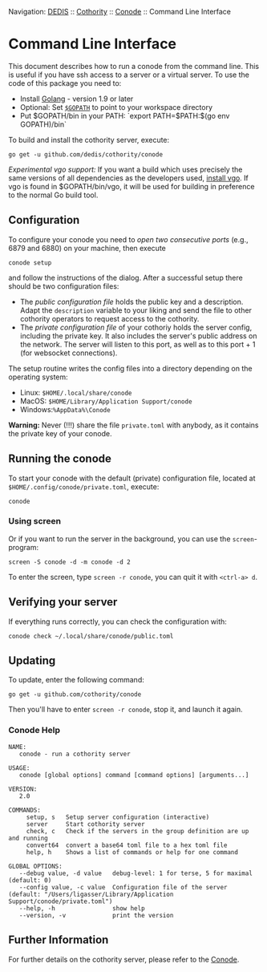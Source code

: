 Navigation: [DEDIS](https://github.com/dedis/doc/README.md) ::
[Cothority](../README.md) ::
[Conode](README.md) ::
Command Line Interface

# Command Line Interface

This document describes how to run a conode from the command line. This is useful
if you have ssh access to a server or a virtual server. To use the code of this
package you need to:

- Install [Golang](https://golang.org/doc/install) - version 1.9 or later
- Optional: Set [`$GOPATH`](https://golang.org/doc/code.html#GOPATH) to point to your workspace directory
- Put $GOPATH/bin in your PATH: `export PATH=$PATH:$(go env GOPATH)/bin`

To build and install the cothority server, execute:

```
go get -u github.com/dedis/cothority/conode
```

*Experimental vgo support:* If you want a build which uses precisely
the same versions of all dependencies as the developers used, [install
vgo](https://github.com/golang/vgo). If vgo is found in
$GOPATH/bin/vgo, it will be used for building in preference to the
normal Go build tool.

## Configuration

To configure your conode you need to *open two consecutive ports* (e.g., 6879 and 6880) on your machine, then execute

```
conode setup
```

and follow the instructions of the dialog. After a successful setup there should be two configuration files:

- The *public configuration file* holds the public key and a description.
Adapt the `description` variable to your liking and send the file to other cothority operators to request
access to the cothority.
- The *private configuration file* of your cothoriy holds the server config, including the private key. It
also includes the server's public address on the network. The server will listen
to this port, as well as to this port + 1 (for websocket connections).

The setup routine writes the config files into a directory depending on the
operating system:
- Linux: `$HOME/.local/share/conode`
- MacOS: `$HOME/Library/Application Support/conode`
- Windows:`%AppData%\Conode`

**Warning:** Never (!!!) share the file `private.toml` with anybody, as it contains the private key of
your conode.

## Running the conode

To start your conode with the default (private) configuration file, located at `$HOME/.config/conode/private.toml`, execute:

```
conode
```

### Using screen

Or if you want to run the server in the background, you can use the `screen`-program:
```
screen -S conode -d -m conode -d 2
```

To enter the screen, type `screen -r conode`, you can quit it with `<ctrl-a> d`.

## Verifying your server

If everything runs correctly, you can check the configuration with:

```
conode check ~/.local/share/conode/public.toml
```

## Updating

To update, enter the following command:

```
go get -u github.com/cothority/conode
```

Then you'll have to enter `screen -r conode`, stop it, and launch it again.

### Conode Help

```
NAME:
   conode - run a cothority server

USAGE:
   conode [global options] command [command options] [arguments...]

VERSION:
   2.0

COMMANDS:
     setup, s   Setup server configuration (interactive)
     server     Start cothority server
     check, c   Check if the servers in the group definition are up and running
     convert64  convert a base64 toml file to a hex toml file
     help, h    Shows a list of commands or help for one command

GLOBAL OPTIONS:
   --debug value, -d value   debug-level: 1 for terse, 5 for maximal (default: 0)
   --config value, -c value  Configuration file of the server (default: "/Users/ligasser/Library/Application Support/conode/private.toml")
   --help, -h                show help
   --version, -v             print the version
```

## Further Information

For further details on the cothority server, please refer to the [Conode](README.md).
